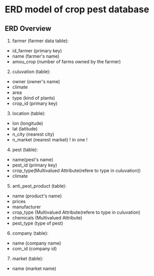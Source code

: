 #  ERD model of crop pest database

## ERD Overview

1) farmer (farmer data table):
- id_farmer (primary key)
- name (farmer's name)
- amou_crop (number of farms owned by the farmer)

2) culuvation (table):
- owner (owner's name)
- climate
- area
- type (kind of plants)
- crop_id (primary key)

3) location (table):
- lon (longitude)
- lat (latitude)
- n_city (nearest city)
- n_market (nearest market) ! in one ! 
 
4) pest (table):
- name(pest's name)
- pest_id (primary key)
- crop_type(Multivalued Attribute(refere to type in culuvation))
- climate

5) anti_pest_product (table):
- name (product's name)
- prices
- manufacturer
- crop_type (Multivalued Attribute(refere to type in culuvation)
- chemicals (Multivalued Attribute)
- pest_type (type of pest)

6) company (table):
- name (company name)
- com_id (company id)

7) market (table):
- name (market name)

